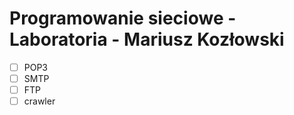 # Programowanie sieciowe - Laboratoria - Mariusz Kozłowski

- [ ] POP3
- [ ] SMTP
- [ ] FTP
- [ ] crawler